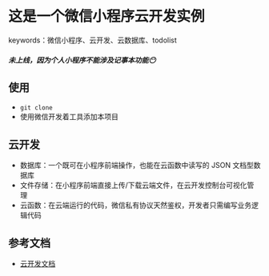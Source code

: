 # 这是一个微信小程序云开发实例
keywords：微信小程序、云开发、云数据库、todolist
##### 未上线，因为个人小程序不能涉及记事本功能😶


## 使用
* `git clone`
* 使用微信开发着工具添加本项目

## 云开发
- 数据库：一个既可在小程序前端操作，也能在云函数中读写的 JSON 文档型数据库
- 文件存储：在小程序前端直接上传/下载云端文件，在云开发控制台可视化管理
- 云函数：在云端运行的代码，微信私有协议天然鉴权，开发者只需编写业务逻辑代码

## 参考文档

- [云开发文档](https://developers.weixin.qq.com/miniprogram/dev/wxcloud/basis/getting-started.html)

